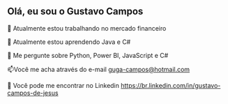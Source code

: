 ## Olá, eu sou o Gustavo Campos

 🔭 Atualmente estou trabalhando no mercado financeiro

🌱 Atualmente estou aprendendo Java e C#

💬 Me pergunte sobre Python, Power BI, JavaScript e C#

📫Você me acha através do e-mail guga-campos@hotmail.com

📄 Você pode me encontrar no Linkedin https://br.linkedin.com/in/gustavo-campos-de-jesus

